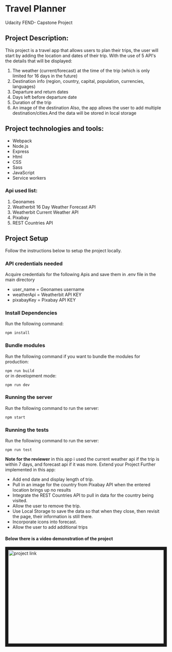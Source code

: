 # Travel Planner
Udacity FEND- Capstone Project

## Project Description:
 This project is a travel app that allows users to plan their trips, the user will start by adding the location and dates of their trip.
 With the use of 5 API's the details that will be displayed:<br>
1. The weather (current/forecast) at the time of the trip (which is only limited for 16 days in the future)
2. Destination info (region, country, capital, population, currencies, languages)
3. Departure and return dates
4. Days left before departure date
5. Duration of the trip
6. An image of the destination
Also, the app allows the user to add multiple destination/cities.And the data will be stored in local storage

## Project technologies and tools:
- Webpack
- Node.js
- Express
- Html
- CSS
- Sass
- JavaScript
- Service workers

### Api used list:
1. Geonames
2. Weatherbit 16 Day Weather Forecast API
3. Weatherbit Current Weather API
4. Pixabay
5. REST Countries API
## Project Setup
Follow the instructions below to setup the project locally.
### API credentials needed
Acquire credentials for the following Apis and save them in .env file in the main directory
* user_name = Geonames username
* weatherApi = Weatherbit API KEY
* pixabayKey = Pixabay API KEY

### Install Dependencies
Run the following command:

```npm install```
### Bundle modules
Run the following command if you want to bundle the modules for production:

```npm run build``` <br>
or in development mode:

```npm run dev```
### Running the server
Run the following command to run the server:

```npm start```
### Running the tests
Run the following command to run the server:

```npm run test```

**Note for the reviewer** in this app i used the current weather api if the trip is within 7 days, and forecast api if it was more.
Extend your Project Further implemented in this app:
- Add end date and display length of trip.
- Pull in an image for the country from Pixabay API when the entered location brings up no results
- Integrate the REST Countries API to pull in data for the country being visited.
- Allow the user to remove the trip.
- Use Local Storage to save the data so that when they close, then revisit the page, their information is still there.
- Incorporate icons into forecast.
- Allow the user to add additional trips<br>
#### Below there is a video demonstration of the project<br>

<a href="https://youtu.be/1nR4--cnbC4
" target="_blank"><img src="http://img.youtube.com/vi/1nR4--cnbC4/0.jpg" 
alt="project link" width="500" height="300" border="10" /></a>

